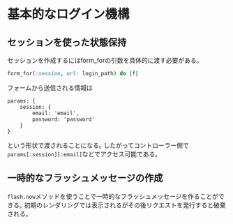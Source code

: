 # 基本的なログイン機構

## セッションを使った状態保持

セッションを作成するにはform_forの引数を具体的に渡す必要がある｡

```ruby
form_for(:session, url: login_path) do |f|
```

フォームから送信される情報は

```
params: {
    session: {
        email: 'email',
        password: 'password'
    }
}
```

という形状で渡されることになる｡
したがってコントローラー側で`params[:session][:email]`などでアクセス可能である｡

## 一時的なフラッシュメッセージの作成

`flash.now`メソッドを使うことで一時的なフラッシュメッセージを作ることができる｡
初期のレンダリングでは表示されるがその後リクエストを発行すると破棄される｡
